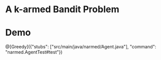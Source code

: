 #  A k-armed Bandit Problem

# Demo

@[Greedy]({"stubs": ["src/main/java/narmed/Agent.java"], "command": "narmed.AgentTest#test"})

